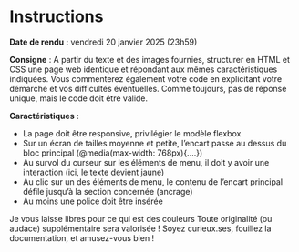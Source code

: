 # Instructions

**Date de rendu :** vendredi 20 janvier 2025 (23h59)

**Consigne** : A partir du texte et des images fournies, structurer en HTML et CSS une page web identique et répondant aux mêmes caractéristiques indiquées. 
Vous commenterez également votre code en explicitant votre démarche et vos difficultés éventuelles.
Comme toujours, pas de réponse unique, mais le code doit être valide.

**Caractéristiques** :

- La page doit être responsive, privilégier le modèle flexbox
- Sur un écran de tailles moyenne et petite, l’encart passe au dessus du bloc principal (@media(max-width: 768px){....})
- Au survol du curseur sur les éléments de menu, il doit y avoir une interaction (ici, le texte devient jaune)
- Au clic sur un des éléments de menu, le contenu de l’encart principal défile jusqu’à la section concernée
(ancrage)
- Au moins une police doit être insérée

Je vous laisse libres pour ce qui est des couleurs Toute originalité (ou audace) supplémentaire sera valorisée !
Soyez curieux.ses, fouillez la documentation, et amusez-vous bien !